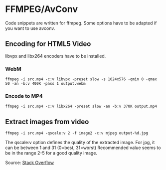 # FFMPEG/AvConv 

Code snippets are written for ffmpeg. Some options have to be adapted if you want to use avconv.


## Encoding for HTML5 Video

libvpx and libx264 encoders have to be installed.

### WebM

	ffmpeg -i src.mp4 -c:v libvpx -preset slow -s 1024x576 -qmin 0 -qmax 50 -an -b:v 400K -pass 1 output.webm


### Encode to MP4

	ffmpeg -i src.mp4 -c:v libx264 -preset slow -an -b:v 370K output.mp4




## Extract images from video

	ffmpeg -i src.mp4 -qscale:v 2 -f image2 -c:v mjpeg output-%d.jpg

The qscale:v option defines the quality of the extracted image. For jpg, it can be between 1 and 31 (0=best, 31=worst)
Recommended value seems to be in the range 2-5 for a good quality image.

Source: [Stack Overflow](http://stackoverflow.com/questions/10225403/how-can-i-extract-a-good-quality-jpeg-image-from-an-h264-video-file-with-ffmpeg)